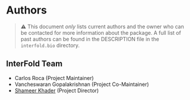 # Authors

> ⚠ This document _only_ lists current authors and the owner who can be contacted for more information about the package.  A full list of past authors can be found in the DESCRIPTION file in the `interfold.bio` directory.

## InterFold Team

* Carlos Roca (Project Maintainer)
* Vancheswaran Gopalakrishnan (Project Co-Maintainer)
* [Shameer Khader](https://github.com/shameer) (Project Director)
